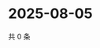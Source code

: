 # 2025-08-05

共 0 条

<!-- BEGIN ZHIHUVIDEO -->
<!-- 最后更新时间 Tue Aug 05 2025 12:40:04 GMT+0800 (China Standard Time) -->

<!-- END ZHIHUVIDEO -->
